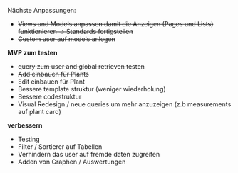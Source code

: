 Nächste Anpassungen:

- ~~Views und Models anpassen damit die Anzeigen (Pages und Lists) funktionieren -> Standards fertigstellen~~
- ~~Custom user auf models anlegen~~

**MVP zum testen**

- ~~query zum user and global retrieven testen~~
- ~~Add einbauen für Plants~~
- ~~Edit einbauen für Plant~~
- Bessere template struktur (weniger wiederholung)
- Bessere codestruktur
- Visual Redesign / neue queries um mehr anzuzeigen (z.b measurements auf plant card)

**verbessern**

- Testing
- Filter / Sortierer auf Tabellen
- Verhindern das user auf fremde daten zugreifen
- Adden von Graphen / Auswertungen

